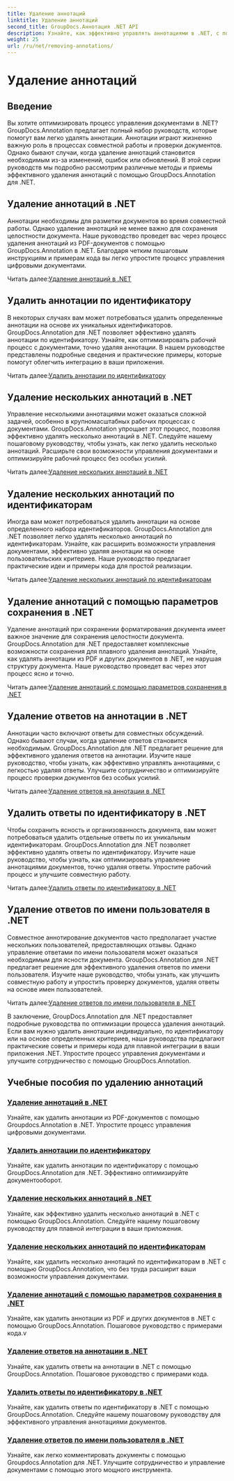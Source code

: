 ```yaml
---
title: Удаление аннотаций
linktitle: Удаление аннотаций
second_title: GroupDocs.Аннотация .NET API
description: Узнайте, как эффективно управлять аннотациями в .NET, с помощью учебных пособий GroupDocs.Annotation. Оптимизируйте документооборот и улучшите совместную работу.
weight: 25
url: /ru/net/removing-annotations/
---
```


# Удаление аннотаций

## Введение

Вы хотите оптимизировать процесс управления документами в .NET? GroupDocs.Annotation предлагает полный набор руководств, которые помогут вам легко удалять аннотации. Аннотации играют жизненно важную роль в процессах совместной работы и проверки документов. Однако бывают случаи, когда удаление аннотаций становится необходимым из-за изменений, ошибок или обновлений. В этой серии руководств мы подробно рассмотрим различные методы и приемы эффективного удаления аннотаций с помощью GroupDocs.Annotation для .NET.

## Удаление аннотаций в .NET
Аннотации необходимы для разметки документов во время совместной работы. Однако удаление аннотаций не менее важно для сохранения целостности документа. Наше руководство проведет вас через процесс удаления аннотаций из PDF-документов с помощью GroupDocs.Annotation в .NET. Благодаря четким пошаговым инструкциям и примерам кода вы легко упростите процесс управления цифровыми документами.

 Читать далее:[Удаление аннотаций в .NET](./remove-annotations/)

## Удалить аннотации по идентификатору
В некоторых случаях вам может потребоваться удалить определенные аннотации на основе их уникальных идентификаторов. GroupDocs.Annotation для .NET позволяет эффективно удалять аннотации по идентификатору. Узнайте, как оптимизировать рабочий процесс с документами, точно удаляя аннотации. В нашем руководстве представлены подробные сведения и практические примеры, которые помогут облегчить интеграцию в ваши приложения.

 Читать далее:[Удалить аннотации по идентификатору](./remove-annotations-by-id/)

## Удаление нескольких аннотаций в .NET
Управление несколькими аннотациями может оказаться сложной задачей, особенно в крупномасштабных рабочих процессах с документами. GroupDocs.Annotation упрощает этот процесс, позволяя эффективно удалять несколько аннотаций в .NET. Следуйте нашему пошаговому руководству, чтобы узнать, как легко удалить несколько аннотаций. Расширьте свои возможности управления документами и оптимизируйте рабочий процесс без особых усилий.

 Читать далее:[Удаление нескольких аннотаций в .NET](./remove-multiple-annotations/)

## Удаление нескольких аннотаций по идентификаторам
Иногда вам может потребоваться удалить аннотации на основе определенного набора идентификаторов. GroupDocs.Annotation для .NET позволяет легко удалять несколько аннотаций по идентификаторам. Узнайте, как расширить возможности управления документами, эффективно удаляя аннотации на основе пользовательских критериев. Наше руководство предлагает практические идеи и примеры кода для простой реализации.

 Читать далее:[Удаление нескольких аннотаций по идентификаторам](./remove-multiple-annotations-by-ids/)

## Удаление аннотаций с помощью параметров сохранения в .NET
Удаление аннотаций при сохранении форматирования документа имеет важное значение для сохранения целостности документа. GroupDocs.Annotation для .NET предоставляет комплексные возможности сохранения для плавного удаления аннотаций. Узнайте, как удалять аннотации из PDF и других документов в .NET, не нарушая структуру документа. Наше руководство проведет вас через этот процесс ясно и точно.

 Читать далее:[Удаление аннотаций с помощью параметров сохранения в .NET](./remove-annotations-using-save-options/)

## Удаление ответов на аннотации в .NET
Аннотации часто включают ответы для совместных обсуждений. Однако бывают случаи, когда удаление ответов становится необходимым. GroupDocs.Annotation для .NET предлагает решение для эффективного удаления ответов на аннотации. Изучите наше руководство, чтобы узнать, как эффективно управлять аннотациями, с легкостью удаляя ответы. Улучшите сотрудничество и оптимизируйте процесс проверки документов без особых усилий.

 Читать далее:[Удаление ответов на аннотации в .NET](./remove-replies-to-annotations/)

## Удалить ответы по идентификатору в .NET
Чтобы сохранить ясность и организованность документа, вам может потребоваться удалить отдельные ответы по их уникальным идентификаторам. GroupDocs.Annotation для .NET позволяет эффективно удалять ответы по идентификатору. Изучите наше руководство, чтобы узнать, как оптимизировать управление аннотациями документов, точно удаляя ответы. Упростите рабочий процесс и улучшите совместную работу.

 Читать далее:[Удалить ответы по идентификатору в .NET](./remove-replies-by-id/)

## Удаление ответов по имени пользователя в .NET
Совместное аннотирование документов часто предполагает участие нескольких пользователей, предоставляющих отзывы. Однако управление ответами по имени пользователя может оказаться необходимым для ясности документа. GroupDocs.Annotation для .NET предлагает решение для эффективного удаления ответов по имени пользователя. Изучите наше руководство, чтобы узнать, как улучшить совместную работу и упростить проверку документов, удаляя ответы на основе имен пользователей.

 Читать далее:[Удаление ответов по имени пользователя в .NET](./remove-replies-by-username/)

В заключение, GroupDocs.Annotation для .NET предоставляет подробные руководства по оптимизации процесса удаления аннотаций. Если вам нужно удалить аннотации индивидуально, по идентификатору или на основе определенных критериев, наши руководства предлагают практические советы и примеры кода для плавной интеграции в ваши приложения .NET. Упростите процесс управления документами и улучшите сотрудничество с помощью GroupDocs.Annotation.
## Учебные пособия по удалению аннотаций
### [Удаление аннотаций в .NET](./remove-annotations/)
Узнайте, как удалить аннотации из PDF-документов с помощью Groupdocs.Annotation в .NET. Упростите процесс управления цифровыми документами.
### [Удалить аннотации по идентификатору](./remove-annotations-by-id/)
Узнайте, как удалить аннотации по идентификатору с помощью GroupDocs.Annotation для .NET. Эффективно оптимизируйте документооборот.
### [Удаление нескольких аннотаций в .NET](./remove-multiple-annotations/)
Узнайте, как эффективно удалить несколько аннотаций в .NET с помощью GroupDocs.Annotation. Следуйте нашему пошаговому руководству для плавной интеграции в ваши приложения.
### [Удаление нескольких аннотаций по идентификаторам](./remove-multiple-annotations-by-ids/)
Узнайте, как удалить несколько аннотаций по идентификаторам в .NET с помощью GroupDocs.Annotation, что без труда расширит ваши возможности управления документами.
### [Удаление аннотаций с помощью параметров сохранения в .NET](./remove-annotations-using-save-options/)
Узнайте, как удалить аннотации из PDF и других документов в .NET с помощью GroupDocs.Annotation. Пошаговое руководство с примерами кода.v
### [Удаление ответов на аннотации в .NET](./remove-replies-to-annotations/)
Узнайте, как удалить ответы на аннотации в .NET с помощью GroupDocs.Annotation. Пошаговое руководство с примерами кода.
### [Удалить ответы по идентификатору в .NET](./remove-replies-by-id/)
Узнайте, как удалить ответы по идентификатору в .NET с помощью GroupDocs.Annotation. Следуйте нашему пошаговому руководству для эффективного управления аннотациями документов.
### [Удаление ответов по имени пользователя в .NET](./remove-replies-by-username/)
Узнайте, как легко комментировать документы с помощью Groupdocs.Annotation для .NET. Улучшите сотрудничество и управление документами с помощью этого мощного инструмента.